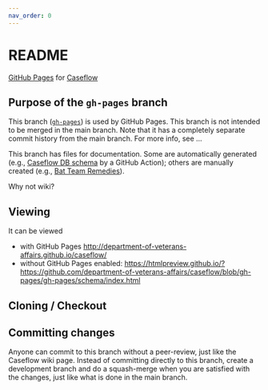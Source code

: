 ```yaml
---
nav_order: 0
---
```


# README

[GitHub Pages](https://pages.github.com/) for [Caseflow](https://github.com/department-of-veterans-affairs/caseflow)

## Purpose of the `gh-pages` branch

This branch ([`gh-pages`](https://github.com/department-of-veterans-affairs/caseflow/tree/gh-pages)) is used by GitHub Pages. This branch is not intended to be merged in the main branch. Note that it has a completely separate commit history from the main branch. For more info, see ...

This branch has files for documentation. Some are automatically generated (e.g., [Caseflow DB schema](schema/index.html) by a GitHub Action); others are manually created (e.g., [Bat Team Remedies](batteam/index.html)).

Why not wiki?

## Viewing

It can be viewed
* with GitHub Pages http://department-of-veterans-affairs.github.io/caseflow/
* without GitHub Pages enabled:
https://htmlpreview.github.io/?https://github.com/department-of-veterans-affairs/caseflow/blob/gh-pages/gh-pages/schema/index.html

## Cloning / Checkout

## Committing changes

Anyone can commit to this branch without a peer-review, just like the Caseflow wiki page. Instead of committing directly to this branch, create a development branch and do a squash-merge when you are satisfied with the changes, just like what is done in the main branch.

